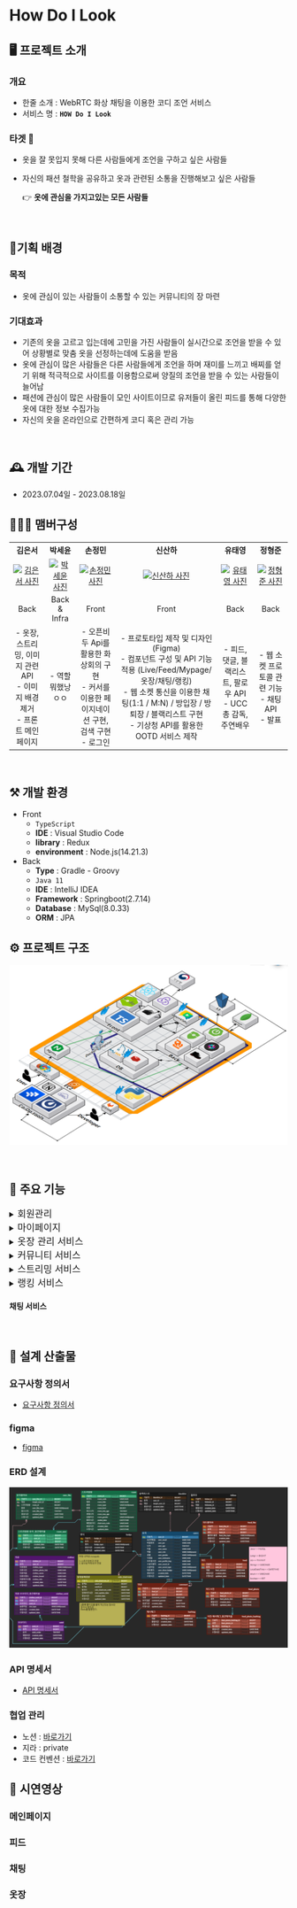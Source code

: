 # How Do I Look


## 🖥️ 프로젝트 소개

### 개요

- 한줄 소개 : WebRTC 화상 채팅을 이용한 코디 조언 서비스
- 서비스 명 : **`HOW Do I Look`**

### 타겟 🎯

- 옷을 잘 못입지 못해 다른 사람들에게 조언을 구하고 싶은 사람들
- 자신의 패션 철학을 공유하고 옷과 관련된 소통을 진행해보고 싶은 사람들

  👉  **옷에 관심을 가지고있는 모든 사람들** 

<br>

## 👗기획 배경

### 목적

- 옷에 관심이 있는 사람들이 소통할 수 있는 커뮤니티의 장 마련

### 기대효과

- 기존의 옷을 고르고 입는데에 고민을 가진 사람들이 실시간으로 조언을 받을 수 있어 상황별로 맞춤 옷을 선정하는데에 도움을 받음
- 옷에 관심이 많은 사람들은 다른 사람들에게 조언을 하며 재미를 느끼고 배찌를 얻기 위해 적극적으로 사이트를 이용함으로써 양질의 조언을 받을 수 있는 사람들이 늘어남
- 패션에 관심이 많은 사람들이 모인 사이트이므로 유저들이 올린 피드를 통해 다양한 옷에 대한 정보 수집가능
- 자신의 옷을 온라인으로 간편하게 코디 혹은 관리 가능

<br>

## 🕰️ 개발 기간
* 2023.07.04일 - 2023.08.18일

## 🧑‍🤝‍🧑 맴버구성
<table style="text-align: center;">
  <tr>
    <th>김은서</th>
    <th>박세윤</th>
    <th>손정민</th>
    <th>신산하</th>
    <th>유태영</th>
    <th>정형준</th>
  </tr>
  <tr>
    <td><a href="https://github.com/EunSeo119"><img src="https://avatars.githubusercontent.com/u/64001133?v=4" alt="김은서 사진"></a></td>
    <td><a href="https://github.com/ParkSeYun98"><img src="https://avatars.githubusercontent.com/u/81186461?v=4" alt="박세윤 사진"></a></td>
    <td><a href="https://github.com/jungmin0049"><img src="https://avatars.githubusercontent.com/u/74610027?v=4" alt="손정민 사진"></a></td>
    <td><a href="https://github.com/SahhaShin"><img src="https://avatars.githubusercontent.com/u/33896511?v=4" alt="신산하 사진"></a></td>
    <td><a href="https://github.com/taeyeongryu"><img src="https://avatars.githubusercontent.com/u/122500557?v=4" alt="유태영 사진"></a></td>
    <td><a href="https://github.com/Brojjun"><img src="https://avatars.githubusercontent.com/u/122707977?v=4" alt="정형준 사진"></a></td>
  </tr>
  <tr>
    <td>Back</td>
    <td>Back & Infra</td>
    <td>Front</td>
    <td>Front</td>
    <td>Back</td>
    <td>Back</td>
  </tr>
  <tr>
    <td>- 옷장, 스트리밍, 이미지 관련 API<br>
        - 이미지 배경제거<br>
        - 프론트 메인페이지</td>
    <td>- 역할 뭐했낭ㅇㅇ</td>
    <td>- 오픈비두 Api를 활용한 화상회의 구현<br>
        - 커서를 이용한 페이지네이션 구현, 검색 구현<br>
        - 로그인</td>
    <td>- 프로토타입 제작 및 디자인 (Figma)<br>
        - 컴포넌트 구성 및 API 기능 적용 (Live/Feed/Mypage/옷장/채팅/랭킹)<br>
        - 웹 소켓 통신을 이용한 채팅(1:1 / M:N) / 방입장 / 방퇴장 / 블랙리스트 구현<br>
        - 기상청 API를 활용한 OOTD 서비스 제작</td>
    <td>- 피드, 댓글, 블랙리스트, 팔로우 API<br>
        - UCC 총 감독, 주연배우</td>
    <td>- 웹 소켓 프로토콜 관련 기능<br>
        - 채팅 API<br>
        - 발표</td>
  </tr>
</table>

<br>

## ⚒️ 개발 환경
- Front
    - `TypeScript`
    - **IDE** : Visual Studio Code
    - **library** : Redux
    - **environment** : Node.js(14.21.3)
- Back
    - **Type** : Gradle - Groovy
    - `Java 11`
    - **IDE** : IntelliJ IDEA
    - **Framework** : Springboot(2.7.14)
    - **Database** : MySql(8.0.33)
    - **ORM** : JPA

## ⚙️ 프로젝트 구조
![기술소개](./assets/기술소개.png)

<br>

## 📌 주요 기능
<details>
<summary><span style="font-size: 17px;">회원관리</summary>
<div>

- 로그인
- 회원가입

</div>
</details>

<details>
<summary><span style="font-size: 17px;">마이페이지</summary>
<div>

- 팔로워, 팔로잉 관리
- 내 피드 관리
- 좋아요 관리
- 배찌 관리
- 블랙리스트 관리

</div>
</details>

<details>
<summary><span style="font-size: 17px;">옷장 관리 서비스</summary>
<div>

- 옷 저장, 수정, 삭제, 분류
- 옷 사진 저장 시 해당 이미지 배경 제거
- 저장한 옷 이미지들을 이용한 코디
- 기상청 API 를 이용한 현재 날씨 공유

</div>
</details>

<details>
<summary><span style="font-size: 17px;">커뮤니티 서비스</summary>
<div>

- 피드 저장, 수정, 삭제 
- 해시태그를 통한 검색
- 4가지 종류의 좋아요 운영
- 댓글
</div>
</details>

<details>
<summary><span style="font-size: 17px;">스트리밍 서비스</summary>
<div>

- 방 생성, 수정, 삭제, 입장
- WebSocket, Stomp, SockJS 프로토콜을 이용한 그룹 채팅 ( 문자열 채팅 및 이미지 채팅)
- 레디스의 메시지큐를 사용하여 부하분산
- 이미지 검색 및 옷 데이터 읽기
- 강퇴, 블랙리스트, 점수 부여
- WebRTC를 이용한 화상회의

</div>
</details>

<details>
<summary><span style="font-size: 17px;">랭킹 서비스</summary>
<div>

- 피드 좋아요, 스트리밍을 통해 부여받은 점수를 취합한 4가지 종류의 랭킹
- 각 랭킹의 상위 10% 배찌 부여

</div>
</details>

#### 채팅 서비스

<br>

## 🎁 설계 산출물
### 요구사항 정의서
- [요구사항 정의서](https://docs.google.com/spreadsheets/d/1NvqENkNIhlGdF_9zhgCSmFZBL0I4IAqds_iyspejK20/edit#gid=1465296996)
### figma
- [figma](https://www.figma.com/file/3BwC0XBTPb3MhTY9zYYa6F/Prototype?type=design&node-id=95-1536&mode=design&t=d6VnqvyfoMQECuEa-0)
### ERD 설계
![ERD](./assets/ERD.png)
### API 명세서
- [API 명세서](https://triangular-printer-aad.notion.site/API-cf99cb16a24b4f989c4d2616c88523fe)
### 협업 관리
- 노션 : [바로가기](https://triangular-printer-aad.notion.site/4-6fa2c73aa08843f9a23e61d548609074)
- 지라 : private
- 코드 컨벤션 : [바로가기](https://triangular-printer-aad.notion.site/4-6fa2c73aa08843f9a23e61d548609074)


## 👀 시연영상
### 메인페이지
### 피드
### 채팅
### 옷장
